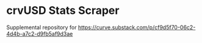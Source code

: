# crvUSD Stats Scraper

Supplemental repository for https://curve.substack.com/p/cf9d5f70-06c2-4d4b-a7c2-d9fb5af9d3ae
